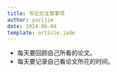```yaml
---
title: 写论文注意事项
author: yuzijie
date: 2014-06-04
template: article.jade
---
```


* 每天要回顾自己所看的论文。
* 每天要记录自己看论文所花的时间。